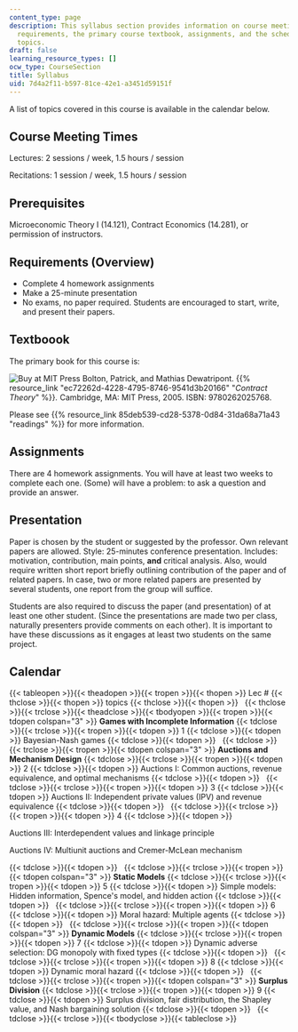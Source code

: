 ```yaml
---
content_type: page
description: This syllabus section provides information on course meeting times, prerequisites,
  requirements, the primary course textbook, assignments, and the schedule of course
  topics.
draft: false
learning_resource_types: []
ocw_type: CourseSection
title: Syllabus
uid: 7d4a2f11-b597-81ce-42e1-a3451d59151f
---
```

A list of topics covered in this course is available in the calendar below.

## Course Meeting Times

Lectures: 2 sessions / week, 1.5 hours / session

Recitations: 1 session / week, 1.5 hours / session

## Prerequisites

Microeconomic Theory I (14.121), Contract Economics (14.281), or permission of instructors.

## Requirements (Overview)

- Complete 4 homework assignments
- Make a 25-minute presentation
- No exams, no paper required. Students are encouraged to start, write, and present their papers.

## Textboook

The primary book for this course is:

![Buy at MIT Press](/images/mp_logo.gif) Bolton, Patrick, and Mathias Dewatripont. {{% resource_link "ec72262d-4228-4795-8746-9541d3b20166" "_Contract Theory_" %}}_._ Cambridge, MA: MIT Press, 2005. ISBN: 9780262025768.

Please see {{% resource_link 85deb539-cd28-5378-0d84-31da68a71a43 "readings" %}} for more information.

## Assignments

There are 4 homework assignments. You will have at least two weeks to complete each one. (Some) will have a problem: to ask a question and provide an answer.

## Presentation

Paper is chosen by the student or suggested by the professor. Own relevant papers are allowed. Style: 25-minutes conference presentation. Includes: motivation, contribution, main points, **and** critical analysis. Also, would require written short report briefly outlining contribution of the paper and of related papers. In case, two or more related papers are presented by several students, one report from the group will suffice.

Students are also required to discuss the paper (and presentation) of at least one other student. (Since the presentations are made two per class, naturally presenters provide comments on each other). It is important to have these discussions as it engages at least two students on the same project.

## Calendar

{{< tableopen >}}{{< theadopen >}}{{< tropen >}}{{< thopen >}}
Lec #
{{< thclose >}}{{< thopen >}}
topics
{{< thclose >}}{{< thopen >}}
 
{{< thclose >}}{{< trclose >}}{{< theadclose >}}{{< tbodyopen >}}{{< tropen >}}{{< tdopen colspan="3" >}}
**Games with Incomplete Information**
{{< tdclose >}}{{< trclose >}}{{< tropen >}}{{< tdopen >}}
1
{{< tdclose >}}{{< tdopen >}}
Bayesian-Nash games
{{< tdclose >}}{{< tdopen >}}
 
{{< tdclose >}}{{< trclose >}}{{< tropen >}}{{< tdopen colspan="3" >}}
**Auctions and Mechanism Design**
{{< tdclose >}}{{< trclose >}}{{< tropen >}}{{< tdopen >}}
2
{{< tdclose >}}{{< tdopen >}}
Auctions I: Common auctions, revenue equivalence, and optimal mechanisms
{{< tdclose >}}{{< tdopen >}}
 
{{< tdclose >}}{{< trclose >}}{{< tropen >}}{{< tdopen >}}
3
{{< tdclose >}}{{< tdopen >}}
Auctions II: Independent private values (IPV) and revenue equivalence
{{< tdclose >}}{{< tdopen >}}
 
{{< tdclose >}}{{< trclose >}}{{< tropen >}}{{< tdopen >}}
4
{{< tdclose >}}{{< tdopen >}}

Auctions III: Interdependent values and linkage principle

Auctions IV: Multiunit auctions and Cremer-McLean mechanism

{{< tdclose >}}{{< tdopen >}}
 
{{< tdclose >}}{{< trclose >}}{{< tropen >}}{{< tdopen colspan="3" >}}
**Static Models**
{{< tdclose >}}{{< trclose >}}{{< tropen >}}{{< tdopen >}}
5
{{< tdclose >}}{{< tdopen >}}
Simple models: Hidden information, Spence's model, and hidden action
{{< tdclose >}}{{< tdopen >}}
 
{{< tdclose >}}{{< trclose >}}{{< tropen >}}{{< tdopen >}}
6
{{< tdclose >}}{{< tdopen >}}
Moral hazard: Multiple agents
{{< tdclose >}}{{< tdopen >}}
 
{{< tdclose >}}{{< trclose >}}{{< tropen >}}{{< tdopen colspan="3" >}}
**Dynamic Models**
{{< tdclose >}}{{< trclose >}}{{< tropen >}}{{< tdopen >}}
7
{{< tdclose >}}{{< tdopen >}}
Dynamic adverse selection: DG monopoly with fixed types
{{< tdclose >}}{{< tdopen >}}
 
{{< tdclose >}}{{< trclose >}}{{< tropen >}}{{< tdopen >}}
8
{{< tdclose >}}{{< tdopen >}}
Dynamic moral hazard
{{< tdclose >}}{{< tdopen >}}
 
{{< tdclose >}}{{< trclose >}}{{< tropen >}}{{< tdopen colspan="3" >}}
**Surplus Division**
{{< tdclose >}}{{< trclose >}}{{< tropen >}}{{< tdopen >}}
9
{{< tdclose >}}{{< tdopen >}}
Surplus division, fair distribution, the Shapley value, and Nash bargaining solution
{{< tdclose >}}{{< tdopen >}}
 
{{< tdclose >}}{{< trclose >}}{{< tbodyclose >}}{{< tableclose >}}